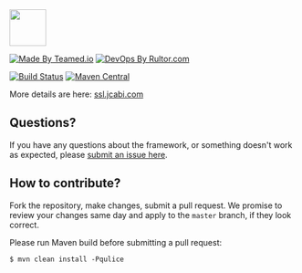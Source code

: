 <img src="http://img.jcabi.com/logo-square.png" width="64px" height="64px" />

[![Made By Teamed.io](http://img.teamed.io/btn.svg)](http://www.teamed.io)
[![DevOps By Rultor.com](http://www.rultor.com/b/jcabi/jcabi-ssl-maven-plugin)](http://www.rultor.com/p/jcabi/jcabi-ssl-maven-plugin)

[![Build Status](https://travis-ci.org/jcabi/jcabi-ssl-maven-plugin.svg?branch=master)](https://travis-ci.org/jcabi/jcabi-ssl-maven-plugin)
[![Maven Central](https://maven-badges.herokuapp.com/maven-central/com.jcabi/jcabi-ssl-maven-plugin/badge.svg)](https://maven-badges.herokuapp.com/maven-central/com.jcabi/jcabi-ssl-maven-plugin)

More details are here: [ssl.jcabi.com](http://ssl.jcabi.com/index.html)

## Questions?

If you have any questions about the framework, or something doesn't work as expected,
please [submit an issue here](https://github.com/jcabi/jcabi-ssl-maven-plugin/issues/new).

## How to contribute?

Fork the repository, make changes, submit a pull request.
We promise to review your changes same day and apply to
the `master` branch, if they look correct.

Please run Maven build before submitting a pull request:

```
$ mvn clean install -Pqulice
```
